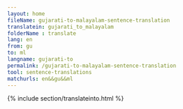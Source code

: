 ```yaml
---
layout: home
fileName: gujarati-to-malayalam-sentence-translation
translatein: gujarati_to_malayalam
folderName : translate
lang: en
from: gu
to: ml
langname: gujarati-to
permalink: /gujarati-to-malayalam-sentence-translation
tool: sentence-translations
matchurls: en&&gu&&ml
---
```

{% include section/translateinto.html %}
